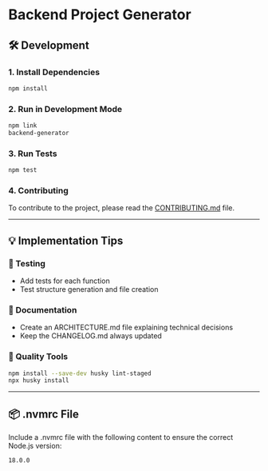 # Backend Project Generator

## 🛠️ Development

### 1. Install Dependencies

```bash
npm install
```

### 2. Run in Development Mode

```bash
npm link
backend-generator
```

### 3. Run Tests

```bash
npm test
```

### 4. Contributing

To contribute to the project, please read the [CONTRIBUTING.md](./CONTRIBUTING.md) file.

---

## 💡 Implementation Tips

<!-- ### 🔹 Logic Organization

- Separate each structure (layer, modular, DDD) into its own files  
- Create a well-organized template system -->

### 🔹 Testing

- Add tests for each function  
- Test structure generation and file creation

### 🔹 Documentation

- Create an ARCHITECTURE.md file explaining technical decisions  
- Keep the CHANGELOG.md always updated

### 🔹 Quality Tools

```bash
npm install --save-dev husky lint-staged
npx husky install
```

---

## 📦 .nvmrc File

Include a .nvmrc file with the following content to ensure the correct Node.js version:

```
18.0.0
``` 